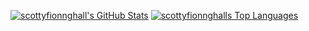 <a href="https://github.com/anuraghazra/github-readme-stats"><img src="https://github-readme-stats.vercel.app/api?username=scottyfionnghall&show_icons=true&count_private=true&hide_border=true&bg_color=0D1117&title_color=1DB954&icon_color=1DB954&text_color=c9d1d9&custom_title=scottyfionnghall%27s%20GitHub%20Stats" alt="scottyfionnghall's GitHub Stats" align="top" /></a>
  <a href="https://github.com/anuraghazra/github-readme-stats"><img src="https://github-readme-stats.vercel.app/api/top-langs/?username=scottyfionnghall&layout=compact&langs_count=10&hide_border=true&bg_color=0D1117&title_color=1DB954&text_color=c9d1d9&hide=php,html,css,scss,objective-c,cmake&custom_title=scottyfionnghall%27s%20Top%20Languages" alt="scottyfionnghalls Top Languages" align="top" /></a>
</p>
